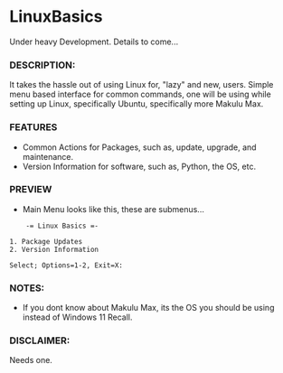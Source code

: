 # LinuxBasics
Under heavy Development. Details to come...

### DESCRIPTION:
It takes the hassle out of using Linux for, "lazy" and new, users. Simple menu based interface for common commands, one will be using while setting up Linux, specifically Ubuntu, specifically more Makulu Max. 

### FEATURES
- Common Actions for Packages, such as, update, upgrade, and maintenance.
- Version Information for software, such as, Python, the OS, etc.

### PREVIEW
- Main Menu looks like this, these are submenus...
```
    -= Linux Basics =-

1. Package Updates
2. Version Information

Select; Options=1-2, Exit=X: 

```

### NOTES:
- If you dont know about Makulu Max, its the OS you should be using instead of Windows 11 Recall.

### DISCLAIMER:
Needs one.
